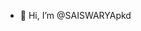 - 👋 Hi, I’m @SAISWARYApkd
  

<!---
SAISWARYApkd/SAISWARYApkd is a ✨ special ✨ repository because its `README.md` (this file) appears on your GitHub profile.
You can click the Preview link to take a look at your changes.
--->

